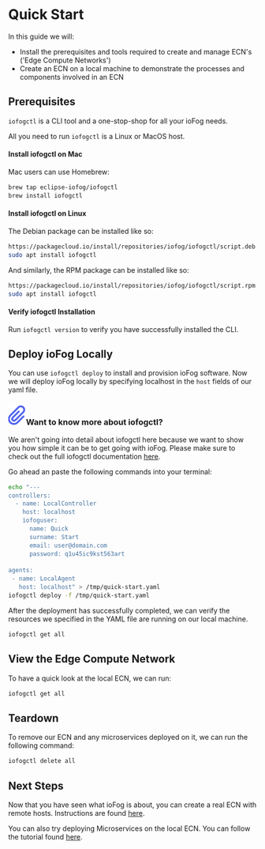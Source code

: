 # Quick Start

In this guide we will:
* Install the prerequisites and tools required to create and manage ECN's ('Edge Compute Networks')
* Create an ECN on a local machine to demonstrate the processes and components involved in an ECN

## Prerequisites

`iofogctl` is a CLI tool and a one-stop-shop for all your ioFog needs.

All you need to run `iofogctl` is a Linux or MacOS host.

#### Install iofogctl on Mac

Mac users can use Homebrew:

```bash
brew tap eclipse-iofog/iofogctl
brew install iofogctl
```

#### Install iofogctl on Linux

The Debian package can be installed like so:

```bash
https://packagecloud.io/install/repositories/iofog/iofogctl/script.deb.sh | sudo bash
sudo apt install iofogctl
```

And similarly, the RPM package can be installed like so:

```bash
https://packagecloud.io/install/repositories/iofog/iofogctl/script.rpm.sh | sudo bash
sudo apt install iofogctl
```

#### Verify iofogctl Installation

Run `iofogctl version` to verify you have successfully installed the CLI.

## Deploy ioFog Locally

You can use `iofogctl deploy` to install and provision ioFog software. Now we will deploy ioFog locally by specifying localhost in the `host` fields of our yaml file.

<aside class="notifications note">
  <h3><img src="/images/icos/ico-note.svg" alt="">Want to know more about iofogctl?</h3>
  <p>We aren't going into detail about iofogctl here because we want to show you how simple it can be to get going with ioFog. Please make sure to check out the full iofogctl documentation <a href="../tools/iofogctl/usage.html">here</a>.</p>
</aside>

Go ahead an paste the following commands into your terminal:

```bash
echo "---
controllers:
  - name: LocalController
    host: localhost
    iofoguser:
      name: Quick
      surname: Start
      email: user@domain.com
      password: q1u45ic9kst563art

agents:
 - name: LocalAgent
   host: localhost" > /tmp/quick-start.yaml
iofogctl deploy -f /tmp/quick-start.yaml
```

After the deployment has successfully completed, we can verify the resources we specified in the YAML file are running on our local machine.

```bash
iofogctl get all
```

## View the Edge Compute Network

To have a quick look at the local ECN, we can run:

```bash
iofogctl get all
```

## Teardown

To remove our ECN and any microservices deployed on it, we can run the following command:

```bash
iofogctl delete all
```

## Next Steps

Now that you have seen what ioFog is about, you can create a real ECN with remote hosts. Instructions are found [here](../remote-deployment/prepare-your-remote-hosts.html).

You can also try deploying Microservices on the local ECN. You can follow the tutorial found [here](../tutorial/introduction.html).
